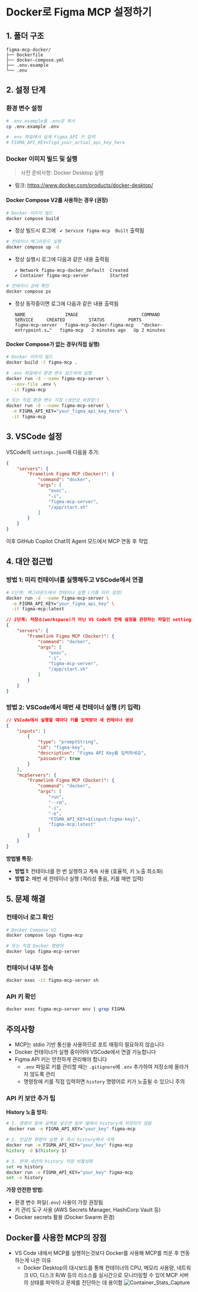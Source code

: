 # Docker로 Figma MCP 설정하기

## 1. 폴더 구조

```plaintext
figma-mcp-docker/
├── Dockerfile
├── docker-compose.yml
├── .env.example
└── .env
```

## 2. 설정 단계

### 환경 변수 설정

```bash
# .env.example을 .env로 복사
cp .env.example .env

# .env 파일에서 실제 Figma API 키 입력
# FIGMA_API_KEY=figd_your_actual_api_key_here
```

### Docker 이미지 빌드 및 실행

> 사전 준비사항: Docker Desktop 실행

- 링크: https://www.docker.com/products/docker-desktop/

#### Docker Compose V2를 사용하는 경우 (권장)

```bash
# Docker 이미지 빌드
docker compose build
```

- 정상 빌드시 로그에 ` ✔ Service figma-mcp  Built` 출력됨

```bash
# 컨테이너 백그라운드 실행
docker compose up -d
```

- 정상 실행시 로그에 다음과 같은 내용 출력됨

  ```plaintext
  ✔ Network figma-mcp-docker_default  Created 
  ✔ Container figma-mcp-server        Started
  ```  

```bash
# 컨테이너 상태 확인
docker compose ps
```

- 정상 동작중이면 로그에 다음과 같은 내용 출력됨

  ```plaintext
  NAME               IMAGE                        COMMAND                   SERVICE     CREATED         STATUS         PORTS
  figma-mcp-server   figma-mcp-docker-figma-mcp   "docker-entrypoint.s…"   figma-mcp   2 minutes ago   Up 2 minutes   
  ```

#### Docker Compose가 없는 경우(직접 실행)

```bash
# Docker 이미지 빌드
docker build -t figma-mcp .

# .env 파일에서 환경 변수 로드하여 실행
docker run -d --name figma-mcp-server \
  --env-file .env \
  -it figma-mcp

# 또는 직접 환경 변수 지정 (보안상 비권장!)
docker run -d --name figma-mcp-server \
  -e FIGMA_API_KEY="your_figma_api_key_here" \
  -it figma-mcp
```

## 3. VSCode 설정

VSCode의 `settings.json`에 다음을 추가:

```json
{
    "servers": {
        "Framelink Figma MCP (Docker)": {
            "command": "docker",
            "args": [
                "exec",
                "-i",
                "figma-mcp-server",
                "/app/start.sh"
            ]
        }
    }
}
```

이후 GitHub Copilot Chat의 Agent 모드에서 MCP 연동 후 작업

## 4. 대안 접근법

### 방법 1: 미리 컨테이너를 실행해두고 VSCode에서 연결

```bash
# 1단계: 백그라운드에서 컨테이너 실행 (키를 미리 설정)
docker run -d --name figma-mcp-server \
  -e FIGMA_API_KEY="your_figma_api_key" \
  -it figma-mcp:latest
```

```json
// 2단계: 저장소(workspace)가 아닌 VS Code의 전체 설정을 관장하는 파일인 settings.json을 수정해 이미 실행 중인 컨테이너에 연결
{
    "servers": {
        "Framelink Figma MCP (Docker)": {
            "command": "docker",
            "args": [
                "exec",
                "-i",
                "figma-mcp-server",
                "/app/start.sh"
            ]
        }
    }
}
```

### 방법 2: VSCode에서 매번 새 컨테이너 실행 (키 입력)

```json
// VSCode에서 실행할 때마다 키를 입력받아 새 컨테이너 생성
{
    "inputs": [
        {
            "type": "promptString",
            "id": "figma-key",
            "description": "Figma API Key를 입력하세요",
            "password": true
        }
    ],
    "mcpServers": {
        "Framelink Figma MCP (Docker)": {
            "command": "docker",
            "args": [
                "run",
                "--rm",
                "-i",
                "-e",
                "FIGMA_API_KEY=${input:figma-key}",
                "figma-mcp:latest"
            ]
        }
    }
}
```

**방법별 특징:**

- **방법 1**: 컨테이너를 한 번 실행하고 계속 사용 (효율적, 키 노출 최소화)
- **방법 2**: 매번 새 컨테이너 실행 (격리성 좋음, 키를 매번 입력)

## 5. 문제 해결

### 컨테이너 로그 확인

```bash
# Docker Compose V2
docker compose logs figma-mcp

# 또는 직접 Docker 명령어
docker logs figma-mcp-server
```

### 컨테이너 내부 접속

```bash
docker exec -it figma-mcp-server sh
```

### API 키 확인

```bash
docker exec figma-mcp-server env | grep FIGMA
```

## 주의사항

- MCP는 stdio 기반 통신을 사용하므로 포트 매핑이 필요하지 않습니다
- Docker 컨테이너가 실행 중이어야 VSCode에서 연결 가능합니다
- Figma API 키는 안전하게 관리해야 합니다
  - `.env` 파일로 키를 관리할 때는 `.gitignore`에 `.env` 추가하여 저장소에 올라가지 않도록 관리
  - 명령창에 키를 직접 입력하면 `history` 명령어로 키가 노출될 수 있으니 주의

### API 키 보안 추가 팁

**History 노출 방지:**

```bash
# 1. 명령어 앞에 공백을 넣으면 일부 쉘에서 history에 저장되지 않음
 docker run -e FIGMA_API_KEY="your_key" figma-mcp

# 2. 민감한 명령어 실행 후 즉시 history에서 삭제
docker run -e FIGMA_API_KEY="your_key" figma-mcp
history -d $(history 1)

# 3. 현재 세션의 history 저장 비활성화
set +o history
docker run -e FIGMA_API_KEY="your_key" figma-mcp
set -o history
```

**가장 안전한 방법:**

- 환경 변수 파일(`.env`) 사용이 가장 권장됨
- 키 관리 도구 사용 (AWS Secrets Manager, HashiCorp Vault 등)
- Docker secrets 활용 (Docker Swarm 환경)

## Docker를 사용한 MCP의 장점

- VS Code 내에서 MCP를 실행하는것보다 Docker를 사용해 MCP를 띄운 후 연동하는게 나은 이유
  - Docker Desktop의 대시보드를 통해 컨테이너의 CPU, 메모리 사용량, 네트워크 I/O, 디스크 R/W 등의 리소스를 실시간으로 모니터링할 수 있어 MCP 서버의 상태를 파악하고 문제를 진단하는 데 용이함
    ![Container_Stats_Capture](image.png)